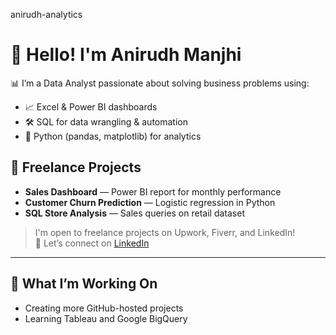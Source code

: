anirudh-analytics
# 👋 Hello! I'm Anirudh Manjhi

📊 I’m a Data Analyst passionate about solving business problems using:

- 📈 Excel & Power BI dashboards
- 🛠️ SQL for data wrangling & automation
- 🐍 Python (pandas, matplotlib) for analytics

## 💼 Freelance Projects

- **Sales Dashboard** — Power BI report for monthly performance 
- **Customer Churn Prediction** — Logistic regression in Python 
- **SQL Store Analysis** — Sales queries on retail dataset 

> I'm open to freelance projects on Upwork, Fiverr, and LinkedIn!  
> 📩 Let’s connect on [LinkedIn]( www.linkedin.com/in/anirudh-manjhi-6aa686366) 

---

## 📂 What I’m Working On
- Creating more GitHub-hosted projects
- Learning Tableau and Google BigQuery
